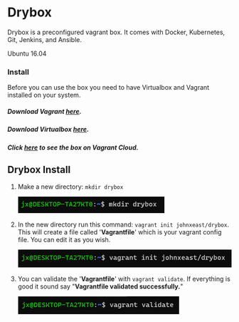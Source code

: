 # Drybox

Drybox is a preconfigured vagrant box. It comes with Docker, Kubernetes, Git, Jenkins, and Ansible.

Ubuntu 16.04


### Install

Before you can use the box you need to have Virtualbox and Vagrant installed on your system.

##### Download Vagrant [here](https://www.vagrantup.com/).

##### Download Virtualbox [here](https://www.virtualbox.org/wiki/Downloads).

##### Click [here](https://app.vagrantup.com/johnxeast/boxes/drybox) to see the box on Vagrant Cloud.


## Drybox Install

1. Make a new directory:
   `mkdir drybox`
   
   <img src="images/drybox1.PNG">

2. In the new directory run this command:
   `vagrant init johnxeast/drybox`. This will create a file called '**Vagrantfile**' which is your vagrant config file. You can edit it as you wish.
   
   <img src="images/drybox2.PNG">

3. You can validate the '**Vagrantfile**' with `vagrant validate`. If everything is good it sound say "**Vagrantfile validated successfully.**"
   
   <img src="images/drybox3.PNG">

